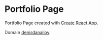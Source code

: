 # Portfolio Page

Portfolio Page created with [Create React App](https://github.com/facebook/create-react-app).


Domain [denisdanailov](https://denisdanailov.com/).



